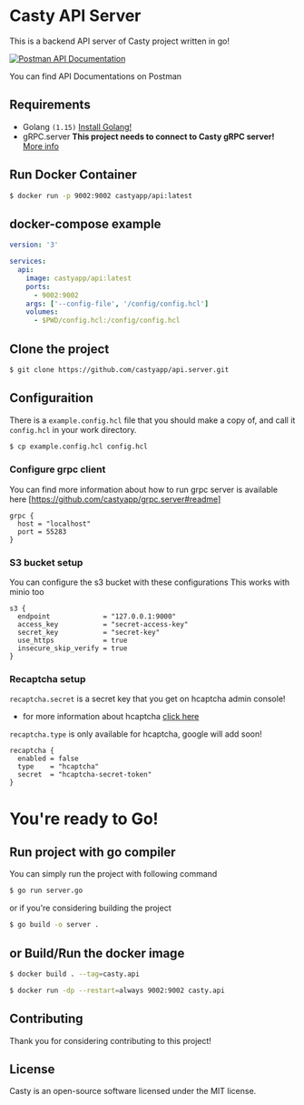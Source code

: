 # Casty API Server
This is a backend API server of Casty project written in go!

<a target="_blank" href="https://documenter.getpostman.com/view/471191/SzYT5246">
  <img src="https://img.shields.io/badge/Postman-api%20documentation-orange?logo=postman&style=for-the-badge" alt="Postman API Documentation">
</a>

You can find API Documentations on Postman

## Requirements
* Golang `(1.15)` [Install Golang!](https://golang.org/doc/install)
* gRPC.server **This project needs to connect to Casty gRPC server!**  [More info](https://github.com/castyapp/grpc.server)

## Run Docker Container
```bash
$ docker run -p 9002:9002 castyapp/api:latest
```

## docker-compose example
```yaml
version: '3'

services:
  api:
    image: castyapp/api:latest
    ports:
      - 9002:9002
    args: ['--config-file', '/config/config.hcl']
    volumes:
      - $PWD/config.hcl:/config/config.hcl
```

## Clone the project
```bash
$ git clone https://github.com/castyapp/api.server.git
```

## Configuraition
There is a `example.config.hcl` file that you should make a copy of, and call it `config.hcl` in your work directory.
```bash
$ cp example.config.hcl config.hcl
```

### Configure grpc client
You can find more information about how to run grpc server 
is available here [https://github.com/castyapp/grpc.server#readme]
```hcl
grpc {
  host = "localhost"
  port = 55283
}
```

### S3 bucket setup
You can configure the s3 bucket with these configurations
This works with minio too
```hcl
s3 {
  endpoint             = "127.0.0.1:9000"
  access_key           = "secret-access-key"
  secret_key           = "secret-key"
  use_https            = true
  insecure_skip_verify = true
}
```

### Recaptcha setup

`recaptcha.secret` is a secret key that you get on hcaptcha admin console!
* for more information about hcaptcha [click here](https://www.hcaptcha.com/)

`recaptcha.type` is only available for hcaptcha, google will add soon!

```hcl
recaptcha {
  enabled = false
  type    = "hcaptcha"
  secret  = "hcaptcha-secret-token"
}
```

# You're ready to Go!

## Run project with go compiler
You can simply run the project with following command
```bash
$ go run server.go
```

or if you're considering building the project
```bash
$ go build -o server .
```

## or Build/Run the docker image
```bash
$ docker build . --tag=casty.api

$ docker run -dp --restart=always 9002:9002 casty.api
```

## Contributing
Thank you for considering contributing to this project!

## License
Casty is an open-source software licensed under the MIT license.
